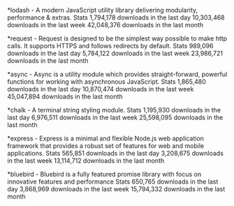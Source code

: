 *lodash - A modern JavaScript utility library delivering modularity, performance & extras.
Stats
1,794,178 downloads in the last day
10,303,468 downloads in the last week
42,048,376 downloads in the last month

*request - Request is designed to be the simplest way possible to make http calls. It supports HTTPS and follows redirects by default.
Stats
989,096 downloads in the last day
5,784,122 downloads in the last week
23,986,721 downloads in the last month

*async - Async is a utility module which provides straight-forward, powerful functions for working with asynchronous JavaScript.
Stats
1,865,480 downloads in the last day
10,870,474 downloads in the last week
45,047,894 downloads in the last month

*chalk - A terminal string styling module.
Stats
1,195,930 downloads in the last day
6,976,511 downloads in the last week
25,598,095 downloads in the last month

*express - Express is a minimal and flexible Node.js web application framework that provides a robust set of features for web and mobile applications.
Stats
565,851 downloads in the last day
3,208,675 downloads in the last week
13,114,712 downloads in the last month


*bluebird - Bluebird is a fully featured promise library with focus on innovative features and performance
Stats
650,765 downloads in the last day
3,868,969 downloads in the last week
15,794,332 downloads in the last month